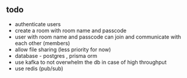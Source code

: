 ## todo

- authenticate users
- create a room with room name and passcode
- user with room name and passcode can join and communicate with each other (members)
- allow file sharing (less priority for now)
- database - postgres , prisma orm
- use kafka to not overwhelm the db in case of high throughput
- use redis (pub/sub)